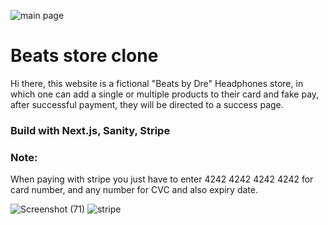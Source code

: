 ![main page](https://user-images.githubusercontent.com/112081963/224515896-14a6a445-9c1d-4d73-bd51-316e469027a5.png)

# Beats store clone

Hi there, this website is a fictional "Beats by Dre" Headphones store, in which one can add a single or multiple products to their card and fake pay, after successful payment, they will be directed to a success page.

### Build with Next.js, Sanity, Stripe

### Note:

When paying with stripe you just have to enter 4242 4242 4242 4242 for card number, and any number for CVC and also expiry date.

![Screenshot (71)](https://user-images.githubusercontent.com/112081963/224516540-f8045022-d5b3-406e-9c44-dda6370dc14c.png)
![stripe](https://user-images.githubusercontent.com/112081963/224516510-ee2ca1c6-066e-433c-b585-57f36ab5495a.png)
